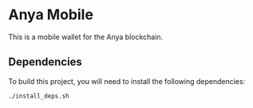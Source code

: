 # Anya Mobile

This is a mobile wallet for the Anya blockchain.

## Dependencies

To build this project, you will need to install the following dependencies:

```bash
./install_deps.sh
```
